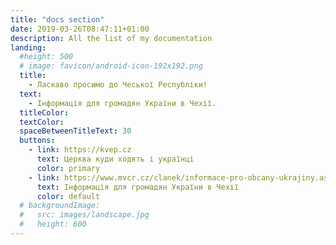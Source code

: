 ```yaml
---
title: "docs section"
date: 2019-03-26T08:47:11+01:00
description: All the list of my documentation
landing:
  #height: 500
  # image: favicon/android-icon-192x192.png
  title:
    - Ласкаво просимо до Чеської Республіки!
  text:
    - Інформація для громадян України в Чехії.
  titleColor:
  textColor:
  spaceBetweenTitleText: 30
  buttons:
    - link: https://kvep.cz
      text: Церква куди ходять і українці
      color: primary
    - link: https://www.mvcr.cz/clanek/informace-pro-obcany-ukrajiny.aspx?q=Y2hudW09Mg%3d%3d
      text: Інформація для громадян України в Чехії
      color: default
  # backgroundImage: 
  #   src: images/landscape.jpg
  #   height: 600
---
```



